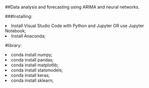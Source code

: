 ##Data analysis and forecasting using ARIMA and neural networks.

###Installing:

<li>Install Visual Studio Code with Python and Jupyter OR use Jupyter Notebook;
<li>Install Anaconda;

#library:
<li>conda install numpy;
<li>conda install pandas;
<li>conda install matplotlib;
<li>conda install statsmodels;
<li>conda install keras;
<li>conda install sklearn;
